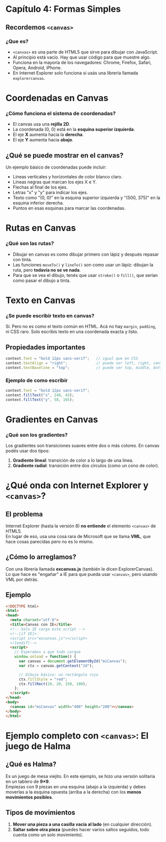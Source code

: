 # Capítulo 4: Formas Simples

## Recordemos  `<canvas>`

### ¿Que es?

- `<canvas>` es una parte de HTML5 que sirve para dibujar con JavaScript.
- Al principio está vacío. Hay que usar código para que muestre algo.
- Funciona en la mayoría de los navegadores: Chrome, Firefox, Safari, Opera, Android, iPhone.
- En Internet Explorer solo funciona si usás una librería llamada `explorercanvas`.

# Coordenadas en Canvas

### ¿Cómo funciona el sistema de coordenadas?

- El canvas usa una **rejilla 2D**.
- La coordenada (0, 0) está en la **esquina superior izquierda**.
- El eje **X** aumenta hacia la **derecha**.
- El eje **Y** aumenta hacia **abajo**.

## ¿Qué se puede mostrar en el canvas?

Un ejemplo básico de coordenadas puede incluir:
- Líneas verticales y horizontales de color blanco claro.
- Líneas negras que marcan los ejes X e Y.
- Flechas al final de los ejes.
- Letras "x" y "y" para indicar los ejes.
- Texto como "(0, 0)" en la esquina superior izquierda y "(500, 375)" en la esquina inferior derecha.
- Puntos en esas esquinas para marcar las coordenadas.

# Rutas en Canvas

### ¿Qué son las rutas?

- Dibujar en canvas es como dibujar primero con lápiz y después repasar con tinta.
- Las funciones `moveTo()` y `lineTo()` son como usar un lápiz: dibujan la ruta, pero **todavía no se ve nada**.
- Para que se vea el dibujo, tenés que usar `stroke()` o `fill()`, que serían como pasar el dibujo a tinta.

# Texto en Canvas

### ¿Se puede escribir texto en canvas?

Sí. Pero no es como el texto común en HTML. Acá no hay `margin`, `padding`, ni CSS raro. Solo escribís texto en una coordenada exacta y listo.

## Propiedades importantes

```js
context.font = "bold 12px sans-serif";   // igual que en CSS
context.textAlign = "right";             // puede ser left, right, center, etc.
context.textBaseline = "top";            // puede ser top, middle, bottom, etc.
``` 
### Ejemplo de como escribir 

```js 
context.font = "bold 12px sans-serif";
context.fillText("x", 248, 43);
context.fillText("y", 58, 165);
```
# Gradientes en Canvas

### ¿Qué son los gradientes?

Los gradientes son transiciones suaves entre dos o más colores. En canvas podés usar dos tipos:

1. **Gradiente lineal**: transición de color a lo largo de una línea.
2. **Gradiente radial**: transición entre dos círculos (como un cono de color).

# ¿Qué onda con Internet Explorer y `<canvas>`?

## El problema

Internet Explorer (hasta la versión 8) **no entiende** el elemento `<canvas>` de HTML5.  
En lugar de eso, usa una cosa rara de Microsoft que se llama **VML**, que hace cosas parecidas pero no es lo mismo.

## ¿Cómo lo arreglamos?

Con una librería llamada **excanvas.js** (también le dicen ExplorerCanvas).  
Lo que hace es "engañar" a IE para que pueda usar `<canvas>`, pero usando VML por detrás.

## Ejemplo 

```html
<!DOCTYPE html>
<html>
<head>
  <meta charset="utf-8">
  <title>Canvas con IE</title>
  <!-- Solo IE carga este script -->
  <!--[if IE]>
  <script src="excanvas.js"></script>
  <![endif]-->
  <script>
    // Esperamos a que todo cargue
    window.onload = function() {
      var canvas = document.getElementById("miCanvas");
      var ctx = canvas.getContext("2d");

      // Dibujo básico: un rectángulo rojo
      ctx.fillStyle = "red";
      ctx.fillRect(20, 20, 150, 100);
    };
  </script>
</head>
<body>
  <canvas id="miCanvas" width="400" height="200"></canvas>
</body>
</html>
```

# Ejemplo completo con `<canvas>`: El juego de Halma

## ¿Qué es Halma?

Es un juego de mesa viejito. En este ejemplo, se hizo una versión solitaria en un tablero de **9×9**.  
Empiezas con 9 piezas en una esquina (abajo a la izquierda) y debes moverlas a la esquina opuesta (arriba a la derecha) con los **menos movimientos posibles**.

## Tipos de movimientos

1. **Mover una pieza a una casilla vacía al lado** (en cualquier dirección).
2. **Saltar sobre otra pieza** (puedes hacer varios saltos seguidos, todo cuenta como un solo movimiento).
